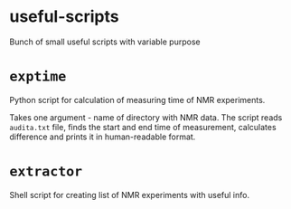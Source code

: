 # useful-scripts
Bunch of small useful scripts with variable purpose

# `exptime`
Python script for calculation of measuring time of NMR experiments.

Takes one argument - name of directory with NMR data. The script
reads `audita.txt` file, finds the start and end time of measurement,
calculates difference and prints it in human-readable format.

# `extractor`
Shell script for creating list of NMR experiments with useful info.
